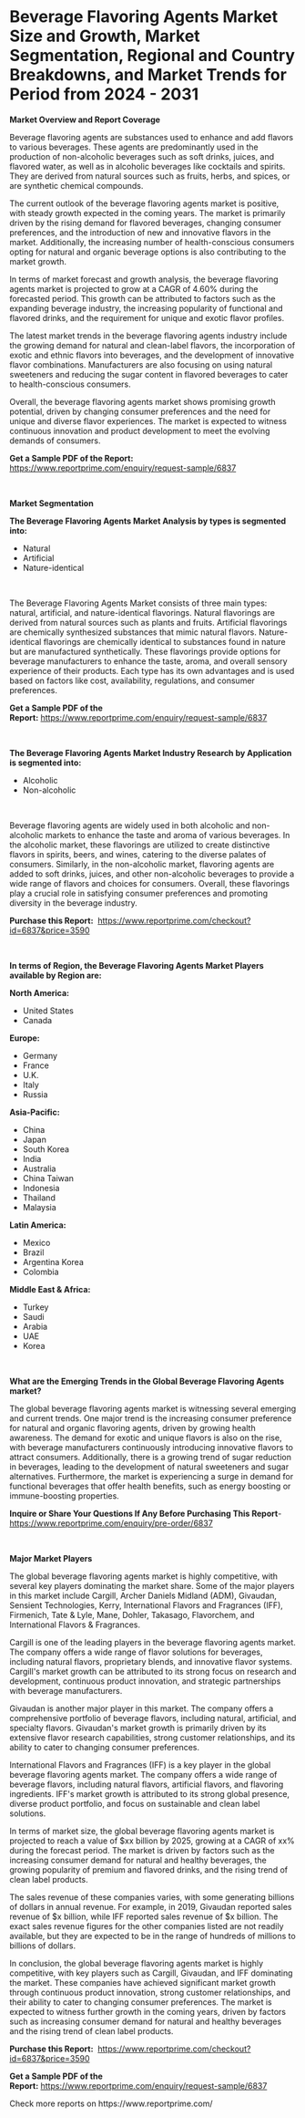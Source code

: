 <p><h1>Beverage Flavoring Agents Market Size and Growth, Market Segmentation, Regional and Country Breakdowns, and Market Trends for Period from 2024 -  2031</h1></p><p><strong>Market Overview and Report Coverage</strong></p>
<p><p>Beverage flavoring agents are substances used to enhance and add flavors to various beverages. These agents are predominantly used in the production of non-alcoholic beverages such as soft drinks, juices, and flavored water, as well as in alcoholic beverages like cocktails and spirits. They are derived from natural sources such as fruits, herbs, and spices, or are synthetic chemical compounds.</p><p>The current outlook of the beverage flavoring agents market is positive, with steady growth expected in the coming years. The market is primarily driven by the rising demand for flavored beverages, changing consumer preferences, and the introduction of new and innovative flavors in the market. Additionally, the increasing number of health-conscious consumers opting for natural and organic beverage options is also contributing to the market growth.</p><p>In terms of market forecast and growth analysis, the beverage flavoring agents market is projected to grow at a CAGR of 4.60% during the forecasted period. This growth can be attributed to factors such as the expanding beverage industry, the increasing popularity of functional and flavored drinks, and the requirement for unique and exotic flavor profiles.</p><p>The latest market trends in the beverage flavoring agents industry include the growing demand for natural and clean-label flavors, the incorporation of exotic and ethnic flavors into beverages, and the development of innovative flavor combinations. Manufacturers are also focusing on using natural sweeteners and reducing the sugar content in flavored beverages to cater to health-conscious consumers.</p><p>Overall, the beverage flavoring agents market shows promising growth potential, driven by changing consumer preferences and the need for unique and diverse flavor experiences. The market is expected to witness continuous innovation and product development to meet the evolving demands of consumers.</p></p>
<p><strong>Get a Sample PDF of the Report:</strong> <a href="https://www.reportprime.com/enquiry/request-sample/6837">https://www.reportprime.com/enquiry/request-sample/6837</a></p>
<p>&nbsp;</p>
<p><strong>Market Segmentation</strong></p>
<p><strong>The Beverage Flavoring Agents Market Analysis by types is segmented into:</strong></p>
<p><ul><li>Natural</li><li>Artificial</li><li>Nature-identical</li></ul></p>
<p>&nbsp;</p>
<p><p>The Beverage Flavoring Agents Market consists of three main types: natural, artificial, and nature-identical flavorings. Natural flavorings are derived from natural sources such as plants and fruits. Artificial flavorings are chemically synthesized substances that mimic natural flavors. Nature-identical flavorings are chemically identical to substances found in nature but are manufactured synthetically. These flavorings provide options for beverage manufacturers to enhance the taste, aroma, and overall sensory experience of their products. Each type has its own advantages and is used based on factors like cost, availability, regulations, and consumer preferences.</p></p>
<p><strong>Get a Sample PDF of the Report:</strong>&nbsp;<a href="https://www.reportprime.com/enquiry/request-sample/6837">https://www.reportprime.com/enquiry/request-sample/6837</a></p>
<p>&nbsp;</p>
<p><strong>The Beverage Flavoring Agents Market Industry Research by Application is segmented into:</strong></p>
<p><ul><li>Alcoholic</li><li>Non-alcoholic</li></ul></p>
<p>&nbsp;</p>
<p><p>Beverage flavoring agents are widely used in both alcoholic and non-alcoholic markets to enhance the taste and aroma of various beverages. In the alcoholic market, these flavorings are utilized to create distinctive flavors in spirits, beers, and wines, catering to the diverse palates of consumers. Similarly, in the non-alcoholic market, flavoring agents are added to soft drinks, juices, and other non-alcoholic beverages to provide a wide range of flavors and choices for consumers. Overall, these flavorings play a crucial role in satisfying consumer preferences and promoting diversity in the beverage industry.</p></p>
<p><strong>Purchase this Report:</strong>&nbsp; <a href="https://www.reportprime.com/checkout?id=6837&price=3590">https://www.reportprime.com/checkout?id=6837&price=3590</a></p>
<p>&nbsp;</p>
<p><strong>In terms of Region, the Beverage Flavoring Agents Market Players available by Region are:</strong></p>
<p>
    <p> <strong> North America: </strong>
        <ul>
            <li>United States</li>
            <li>Canada</li>
        </ul>
        </p> 
    <p> <strong> Europe: </strong>
        <ul>
            <li>Germany</li>
            <li>France</li>
            <li>U.K.</li>
            <li>Italy</li>
            <li>Russia</li>
        </ul>
        </p> 
    <p> <strong> Asia-Pacific: </strong>
        <ul>
            <li>China</li>
            <li>Japan</li>
            <li>South Korea</li>
            <li>India</li>
            <li>Australia</li>
            <li>China Taiwan</li>
            <li>Indonesia</li>
            <li>Thailand</li>
            <li>Malaysia</li>
        </ul>
        </p> 
    <p> <strong> Latin America: </strong>
        <ul>
            <li>Mexico</li>
            <li>Brazil</li>
            <li>Argentina Korea</li>
            <li>Colombia</li>
        </ul>
        </p> 
    <p> <strong> Middle East & Africa: </strong>
        <ul>
            <li>Turkey</li>
            <li>Saudi</li>
            <li>Arabia</li>
            <li>UAE</li>
            <li>Korea</li>
        </ul>
    </p>
    </p>
<p>&nbsp;</p>
<p><strong>What are the Emerging Trends in the Global Beverage Flavoring Agents market?</strong></p>
<p><p>The global beverage flavoring agents market is witnessing several emerging and current trends. One major trend is the increasing consumer preference for natural and organic flavoring agents, driven by growing health awareness. The demand for exotic and unique flavors is also on the rise, with beverage manufacturers continuously introducing innovative flavors to attract consumers. Additionally, there is a growing trend of sugar reduction in beverages, leading to the development of natural sweeteners and sugar alternatives. Furthermore, the market is experiencing a surge in demand for functional beverages that offer health benefits, such as energy boosting or immune-boosting properties.</p></p>
<p><strong>Inquire or Share Your Questions If Any Before Purchasing This Report</strong>- <a href="https://www.reportprime.com/enquiry/pre-order/6837">https://www.reportprime.com/enquiry/pre-order/6837</a></p>
<p>&nbsp;</p>
<p><strong>Major Market Players</strong></p>
<p><p>The global beverage flavoring agents market is highly competitive, with several key players dominating the market share. Some of the major players in this market include Cargill, Archer Daniels Midland (ADM), Givaudan, Sensient Technologies, Kerry, International Flavors and Fragrances (IFF), Firmenich, Tate & Lyle, Mane, Dohler, Takasago, Flavorchem, and International Flavors & Fragrances.</p><p>Cargill is one of the leading players in the beverage flavoring agents market. The company offers a wide range of flavor solutions for beverages, including natural flavors, proprietary blends, and innovative flavor systems. Cargill's market growth can be attributed to its strong focus on research and development, continuous product innovation, and strategic partnerships with beverage manufacturers.</p><p>Givaudan is another major player in this market. The company offers a comprehensive portfolio of beverage flavors, including natural, artificial, and specialty flavors. Givaudan's market growth is primarily driven by its extensive flavor research capabilities, strong customer relationships, and its ability to cater to changing consumer preferences.</p><p>International Flavors and Fragrances (IFF) is a key player in the global beverage flavoring agents market. The company offers a wide range of beverage flavors, including natural flavors, artificial flavors, and flavoring ingredients. IFF's market growth is attributed to its strong global presence, diverse product portfolio, and focus on sustainable and clean label solutions.</p><p>In terms of market size, the global beverage flavoring agents market is projected to reach a value of $xx billion by 2025, growing at a CAGR of xx% during the forecast period. The market is driven by factors such as the increasing consumer demand for natural and healthy beverages, the growing popularity of premium and flavored drinks, and the rising trend of clean label products.</p><p>The sales revenue of these companies varies, with some generating billions of dollars in annual revenue. For example, in 2019, Givaudan reported sales revenue of $x billion, while IFF reported sales revenue of $x billion. The exact sales revenue figures for the other companies listed are not readily available, but they are expected to be in the range of hundreds of millions to billions of dollars.</p><p>In conclusion, the global beverage flavoring agents market is highly competitive, with key players such as Cargill, Givaudan, and IFF dominating the market. These companies have achieved significant market growth through continuous product innovation, strong customer relationships, and their ability to cater to changing consumer preferences. The market is expected to witness further growth in the coming years, driven by factors such as increasing consumer demand for natural and healthy beverages and the rising trend of clean label products.</p></p>
<p><strong>Purchase this Report:</strong>&nbsp;&nbsp;<a href="https://www.reportprime.com/checkout?id=6837&price=3590">https://www.reportprime.com/checkout?id=6837&price=3590</a></p>
<p></p>
<p><strong>Get a Sample PDF of the Report:</strong>&nbsp;<a href="https://www.reportprime.com/enquiry/request-sample/6837">https://www.reportprime.com/enquiry/request-sample/6837</a></p>
<p>Check more reports on https://www.reportprime.com/</p>